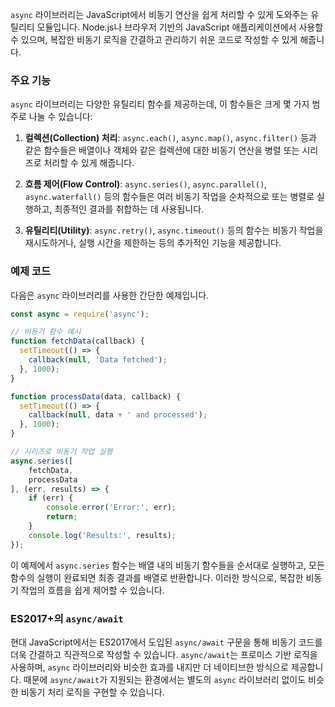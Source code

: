 `async` 라이브러리는 JavaScript에서 비동기 연산을 쉽게 처리할 수 있게 도와주는 유틸리티 모듈입니다. Node.js나 브라우저 기반의 JavaScript 애플리케이션에서 사용할 수 있으며, 복잡한 비동기 로직을 간결하고 관리하기 쉬운 코드로 작성할 수 있게 해줍니다.

### 주요 기능

`async` 라이브러리는 다양한 유틸리티 함수를 제공하는데, 이 함수들은 크게 몇 가지 범주로 나눌 수 있습니다:

1. **컬렉션(Collection) 처리**: `async.each()`, `async.map()`, `async.filter()` 등과 같은 함수들은 배열이나 객체와 같은 컬렉션에 대한 비동기 연산을 병렬 또는 시리즈로 처리할 수 있게 해줍니다.

2. **흐름 제어(Flow Control)**: `async.series()`, `async.parallel()`, `async.waterfall()` 등의 함수들은 여러 비동기 작업을 순차적으로 또는 병렬로 실행하고, 최종적인 결과를 취합하는 데 사용됩니다.

3. **유틸리티(Utility)**: `async.retry()`, `async.timeout()` 등의 함수는 비동기 작업을 재시도하거나, 실행 시간을 제한하는 등의 추가적인 기능을 제공합니다.

### 예제 코드

다음은 `async` 라이브러리를 사용한 간단한 예제입니다.

```javascript
const async = require('async');

// 비동기 함수 예시
function fetchData(callback) {
  setTimeout(() => {
    callback(null, 'Data fetched');
  }, 1000);
}

function processData(data, callback) {
  setTimeout(() => {
    callback(null, data + ' and processed');
  }, 1000);
}

// 시리즈로 비동기 작업 실행
async.series([
    fetchData,
    processData
], (err, results) => {
    if (err) {
        console.error('Error:', err);
        return;
    }
    console.log('Results:', results);
});
```

이 예제에서 `async.series` 함수는 배열 내의 비동기 함수들을 순서대로 실행하고, 모든 함수의 실행이 완료되면 최종 결과를 배열로 반환합니다. 이러한 방식으로, 복잡한 비동기 작업의 흐름을 쉽게 제어할 수 있습니다.

### ES2017+의 `async/await`

현대 JavaScript에서는 ES2017에서 도입된 `async/await` 구문을 통해 비동기 코드를 더욱 간결하고 직관적으로 작성할 수 있습니다. `async/await`는 프로미스 기반 로직을 사용하며, `async` 라이브러리와 비슷한 효과를 내지만 더 네이티브한 방식으로 제공합니다. 때문에 `async/await`가 지원되는 환경에서는 별도의 `async` 라이브러리 없이도 비슷한 비동기 처리 로직을 구현할 수 있습니다.